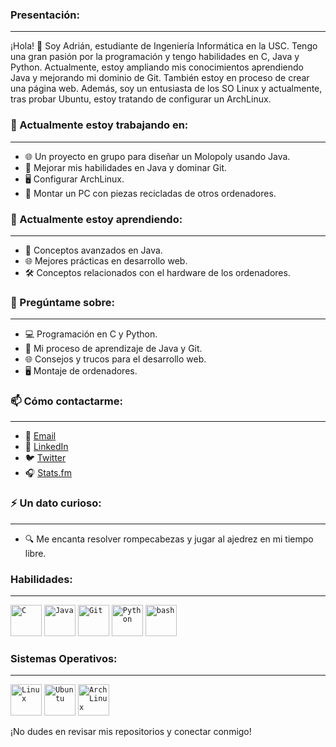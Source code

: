 ### Presentación:
--------------------
¡Hola! 👋 Soy Adrián, estudiante de Ingeniería Informática en la USC. Tengo una gran pasión por la programación y tengo habilidades en C, Java y Python. Actualmente, estoy ampliando mis conocimientos aprendiendo Java y mejorando mi dominio de Git. También estoy en proceso de crear una página web. Además, soy un entusiasta de los SO Linux y actualmente, tras probar Ubuntu, estoy tratando de configurar un ArchLinux.

### 🔭 Actualmente estoy trabajando en:
---------------------------------------
- 🌐 Un proyecto en grupo para diseñar un Molopoly usando Java.
- 🚀 Mejorar mis habilidades en Java y dominar Git.
- 🖥️ Configurar ArchLinux.
- 🔧 Montar un PC con piezas recicladas de otros ordenadores.

### 🌱 Actualmente estoy aprendiendo:
-------------------------------------
- 📘 Conceptos avanzados en Java.
- 🌐 Mejores prácticas en desarrollo web.
- 🛠️ Conceptos relacionados con el hardware de los ordenadores.

### 💬 Pregúntame sobre:
------------------------
- 💻 Programación en C y Python.
- 🚀 Mi proceso de aprendizaje de Java y Git.
- 🌐 Consejos y trucos para el desarrollo web.
- 🖥️ Montaje de ordenadores.

### 📫 Cómo contactarme:
------------------------
- 📧 [Email](mailto:adrian.quiroga@rai.usc.es)
- 💼 [LinkedIn](https://www.linkedin.com/in/adrian-quiroga-linares-3b2569317/)
- 🐦 [Twitter](https://x.com/398Adriaaan)
- 🎧 [Stats.fm](https://stats.fm/adrianql)

### ⚡ Un dato curioso:
-----------------------
- 🔍 Me encanta resolver rompecabezas y jugar al ajedrez en mi tiempo libre.

### Habilidades:
----------------
<code><img width="50" src="https://user-images.githubusercontent.com/25181517/192106070-46255bcf-65e6-4c6b-a296-bf8d0d8fb2a7.png" alt="C" title="C"/></code>
<code><img width="50" src="https://user-images.githubusercontent.com/25181517/117201156-9a724800-adec-11eb-9a9d-3cd0f67da4bc.png" alt="Java" title="Java"/></code>
<code><img width="50" src="https://user-images.githubusercontent.com/25181517/192108372-f71d70ac-7ae6-4c0d-8395-51d8870c2ef0.png" alt="Git" title="Git"/></code>
<code><img width="50" src="https://user-images.githubusercontent.com/25181517/183423507-c056a6f9-1ba8-4312-a350-19bcbc5a8697.png" alt="Python" title="Python"/></code>
<code><img width="50" src="https://user-images.githubusercontent.com/25181517/192158606-7c2ef6bd-6e04-47cf-b5bc-da2797cb5bda.png" alt="bash" title="bash"/></code>


### Sistemas Operativos:
------------------------
<code><img width="50" src="https://github.com/marwin1991/profile-technology-icons/assets/76662862/2481dc48-be6b-4ebb-9e8c-3b957efe69fa" alt="Linux" title="Linux"/></code>
<code><img width="50" src="https://user-images.githubusercontent.com/25181517/186884153-99edc188-e4aa-4c84-91b0-e2df260ebc33.png" alt="Ubuntu" title="Ubuntu"/></code>
<code><img width="50" src="https://user-images.githubusercontent.com/25181517/186884156-e63da389-f3e1-4dca-a6c1-d76e886ba22a.png" alt="Arch Linux" title="Arch Linux"/></code>


¡No dudes en revisar mis repositorios y conectar conmigo!


